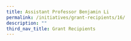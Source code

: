 ```yaml
---
title: Assistant Professor Benjamin Li
permalink: /initiatives/grant-recipients/16/
description: ""
third_nav_title: Grant Recipients
---
```

